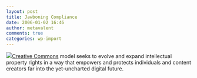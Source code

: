```yaml
---
layout: post
title: Jawboning Compliance
date: 2006-01-02 16:46
author: metavalent
comments: true
categories: wp-import
---
```

<!--Lead Photo --><a href="https://news.yahoo.com/s/ap/20060102/ap_on_hi_te/lords_of_file_sharing"><img src="https://web.archive.org/web/*/https://awebcamdarkly.com/">Creative Commons</a> model seeks to evolve and expand intellectual property rights in a way that empowers and protects individuals and content creators far into the yet-uncharted digital future.
